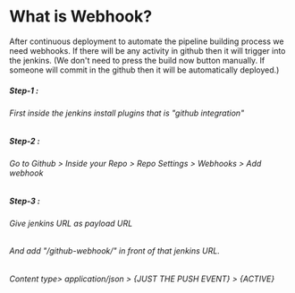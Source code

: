 # What is Webhook?

After continuous deployment to automate the pipeline building process we need webhooks. If there will be any activity in github then it will trigger into the jenkins. (We don't need to press the build now button manually. If someone will commit in the github then it will be automatically deployed.)
##### Step-1 :
###### First inside the jenkins install plugins that is "github integration"
##### Step-2 :
###### Go to Github > Inside your Repo > Repo Settings > Webhooks > Add webhook 
##### Step-3 :
###### Give jenkins URL as payload URL
###### And add "/github-webhook/" in front of that jenkins URL.
###### Content type> application/json > {JUST THE PUSH EVENT} > {ACTIVE}

